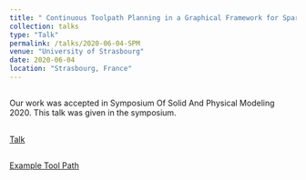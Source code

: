 ```yaml
---
title: " Continuous Toolpath Planning in a Graphical Framework for Sparse Infill Additive Manufacturing "
collection: talks
type: "Talk"
permalink: /talks/2020-06-04-SPM
venue: "University of Strasbourg"
date: 2020-06-04
location: "Strasbourg, France"
---
```

## 
Our work was accepted in Symposium Of Solid And Physical Modeling 2020. This talk was given in the symposium.
## 
[Talk](https://pragup.github.io/files/spmPPTDiscord.pdf)
##
[Example Tool Path](https://www.youtube.com/watch?v=u3Vb0QDZy7Y)
